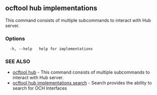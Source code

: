## ocftool hub implementations

This command consists of multiple subcommands to interact with Hub server.

### Options

```
  -h, --help   help for implementations
```

### SEE ALSO

* [ocftool hub](ocftool_hub.md)	 - This command consists of multiple subcommands to interact with Hub server.
* [ocftool hub implementations search](ocftool_hub_implementations_search.md)	 - Search provides the ability to search for OCH Interfaces

